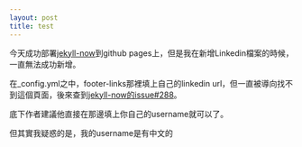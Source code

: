```yaml
---
layout: post
title: test
---
```


今天成功部署[jekyll-now](https://github.com/barryclark/jekyll-now)到github pages上，但是我在新增Linkedin檔案的時候，一直無法成功新增。

在_config.yml之中，footer-links那裡填上自己的linkedin url，但一直被導向找不到這個頁面，後來查到[jekyll-now的issue#288](https://github.com/barryclark/jekyll-now/issues/288)。

底下作者建議他直接在那邊填上你自己的username就可以了。

但其實我疑惑的是，我的username是有中文的
